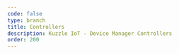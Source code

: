```yaml
---
code: false
type: branch
title: Controllers
description: Kuzzle IoT - Device Manager Controllers
order: 200
---
```

